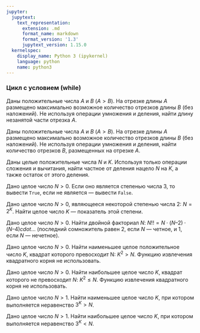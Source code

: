 ```yaml
---
jupyter:
  jupytext:
    text_representation:
      extension: .md
      format_name: markdown
      format_version: '1.3'
      jupytext_version: 1.15.0
  kernelspec:
    display_name: Python 3 (ipykernel)
    language: python
    name: python3
---
```


### Цикл с условием (while)


Даны положительные числа $A$ и $B$ ($A > B$).
На отрезке длины $A$ размещено максимально возможное количество отрезков длины
$B$ (без наложений).
Не используя операции умножения и деления, найти длину незанятой части отрезка $A$.


Даны положительные числа $A$ и $B$ ($A > B$).
На отрезке длины $A$ размещено максимально возможное количество отрезков длины
$B$ (без наложений).
Не используя операции умножения и деления, найти количество отрезков $B$,
размещенных на отрезке $A$.


Даны целые положительные числа $N$ и $K$.
Используя только операции сложения и вычитания, найти частное от деления
нацело $N$ на $K$, а также остаток от этого деления.


Дано целое число $N > 0$.
Если оно является степенью числа 3, то вывести `True`, если не является —
вывести `False`.


Дано целое число $N > 0$, являющееся некоторой степенью числа 2: $N = 2^K$.
Найти целое число $K$ — показатель этой степени.

Дано целое число $N > 0$.
Найти двойной факториал $N$:
$N!! = N \cdot (N–2) \cdot (N–4) cdot \ldots$
(последний сомножитель равен 2, если $N$ — четное, и 1, если $N$ — нечетное).


Дано целое число $N > 0$.
Найти наименьшее целое положительное число $K$, квадрат которого превосходит N:
$K^2 > N$.
Функцию извлечения квадратного корня не использовать.


Дано целое число $N > 0$.
Найти наибольшее целое число $K$, квадрат которого не превосходит $N$:
$K^2 \leqslant N$.
Функцию извлечения квадратного корня не использовать.


Дано целое число $N > 1$.
Найти наименьшее целое число $K$, при котором выполняется неравенство $3^K > N$.


Дано целое число $N > 1$.
Найти наибольшее целое число $K$, при котором выполняется неравенство $3^K < N$.
